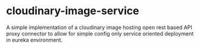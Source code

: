 # cloudinary-image-service
A simple implementation of a cloudinary image hosting open rest based API proxy connector to allow for simple config only service oriented deployment in eureka environment.
